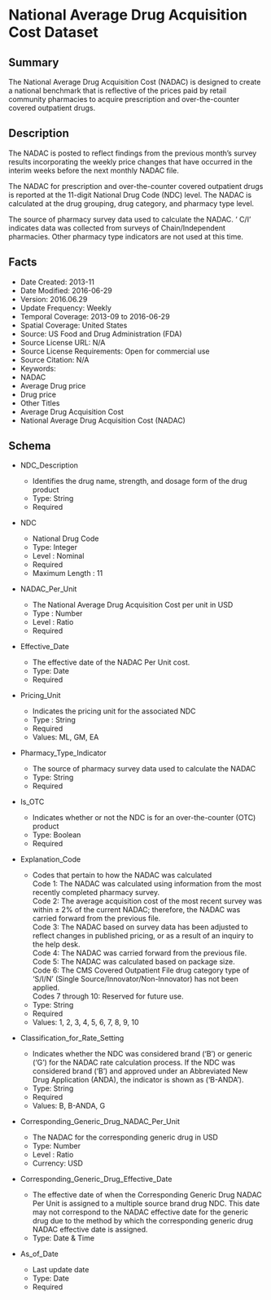 # National Average Drug Acquisition Cost Dataset

## Summary
The National Average Drug Acquisition Cost (NADAC) is designed to create a national benchmark that is reflective of the prices paid by retail community pharmacies to acquire prescription and over-the-counter covered outpatient drugs.

## Description
The NADAC is posted to reflect findings from the previous month’s survey results incorporating the weekly price changes that have occurred in the interim weeks before the next monthly NADAC file.

The NADAC for prescription and over-the-counter covered outpatient drugs is reported at the 11-digit National Drug Code (NDC) level. The NADAC is calculated at the drug grouping, drug category, and pharmacy type level.

The source of pharmacy survey data used to calculate the NADAC. ‘ C/I’ indicates data was collected from surveys of Chain/Independent pharmacies. Other pharmacy type indicators are not used at this time.

## Facts
- Date Created: 2013-11
- Date Modified: 2016-06-29
- Version: 2016.06.29
- Update Frequency: Weekly
- Temporal Coverage: 2013-09 to 2016-06-29
- Spatial Coverage: United States
- Source: US Food and Drug Administration (FDA)
- Source License URL: N/A
- Source License Requirements: Open for commercial use
- Source Citation: N/A
- Keywords: 
 - NADAC
 - Average Drug price
 - Drug price
- Other Titles
 - Average Drug Acquisition Cost
 - National Average Drug Acquisition Cost (NADAC)

## Schema
- NDC_Description
  - Identifies the drug name, strength, and dosage form of the drug product 
  - Type: String
  - Required

- NDC
  - National Drug Code  
  - Type: Integer
  - Level : Nominal
  - Required
  - Maximum Length : 11 

- NADAC_Per_Unit
  - The National Average Drug Acquisition Cost per unit in USD
  - Type : Number
  - Level : Ratio
  - Required

- Effective_Date
  - The effective date of the NADAC Per Unit cost.
  - Type: Date
  - Required

- Pricing_Unit
  - Indicates the pricing unit for the associated NDC
  - Type : String
  - Required
  - Values: ML, GM, EA

- Pharmacy_Type_Indicator
  - The source of pharmacy survey data used to calculate the NADAC
  - Type: String
  - Required

- Is_OTC
  - Indicates whether or not the NDC is for an over-the-counter (OTC) product 
  - Type: Boolean
  - Required

- Explanation_Code

  - Codes that pertain to how the NADAC was calculated  
    Code 1: The NADAC was calculated using information from the most recently completed pharmacy survey.  
    Code 2: The average acquisition cost of the most recent survey was within ± 2% of the current NADAC; therefore, the NADAC was carried forward from the previous file.  
    Code 3: The NADAC based on survey data has been adjusted to reflect changes in published pricing, or as a result of an inquiry to the help desk.  
    Code 4: The NADAC was carried forward from the previous file.  
    Code 5: The NADAC was calculated based on package size.  
    Code 6: The CMS Covered Outpatient File drug category type of ‘S/I/N’ (Single Source/Innovator/Non-Innovator) has not been applied.  
    Codes 7 through 10: Reserved for future use.  
  - Type: String
  - Required
  - Values: 1, 2, 3, 4, 5, 6, 7, 8, 9, 10

- Classification_for_Rate_Setting
  - Indicates whether the NDC was considered brand (‘B’) or generic (‘G’) for the NADAC rate calculation process. If the NDC was considered brand (‘B’) and approved under an Abbreviated New Drug Application (ANDA), the indicator is shown as (‘B-ANDA’).
  - Type: String
  - Required
  - Values: B, B-ANDA, G

- Corresponding_Generic_Drug_NADAC_Per_Unit
  - The NADAC for the corresponding generic drug in USD
  - Type: Number
  - Level : Ratio
  - Currency:  USD

- Corresponding_Generic_Drug_Effective_Date
  - The effective date of when the Corresponding Generic Drug NADAC Per Unit is assigned to a multiple source brand drug NDC. This date may not correspond to the NADAC effective date for the generic drug due to the method by which the corresponding generic drug NADAC effective date is assigned.
  - Type: Date & Time

- As_of_Date
  - Last update date
  - Type: Date
  - Required
